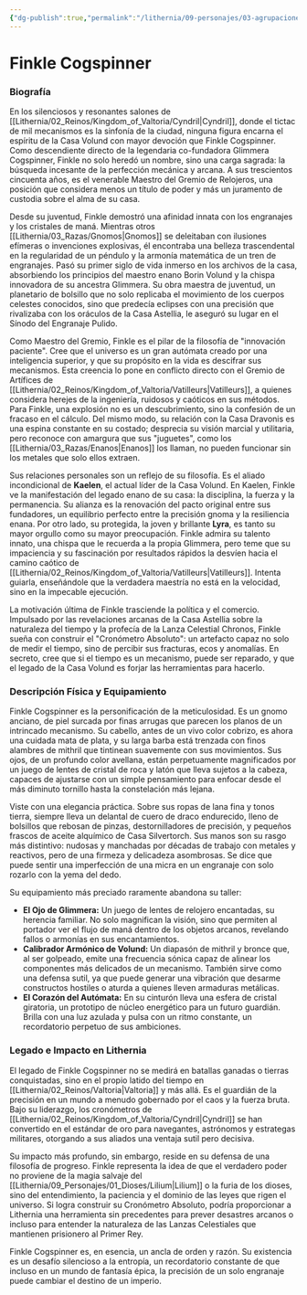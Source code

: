 ```yaml
---
{"dg-publish":true,"permalink":"/lithernia/09-personajes/03-agrupaciones/casa-volund/finkle-cogspinner/","tags":["[lithernia","personajes","Casa Volund","gnomo","Valtoria"]}
---
```


# Finkle Cogspinner

### Biografía

En los silenciosos y resonantes salones de [[Lithernia/02_Reinos/Kingdom_of_Valtoria/Cyndril\|Cyndril]], donde el tictac de mil mecanismos es la sinfonía de la ciudad, ninguna figura encarna el espíritu de la Casa Volund con mayor devoción que Finkle Cogspinner. Como descendiente directo de la legendaria co-fundadora Glimmera Cogspinner, Finkle no solo heredó un nombre, sino una carga sagrada: la búsqueda incesante de la perfección mecánica y arcana. A sus trescientos cincuenta años, es el venerable Maestro del Gremio de Relojeros, una posición que considera menos un título de poder y más un juramento de custodia sobre el alma de su casa.

Desde su juventud, Finkle demostró una afinidad innata con los engranajes y los cristales de maná. Mientras otros [[Lithernia/03_Razas/Gnomos\|Gnomos]] se deleitaban con ilusiones efímeras o invenciones explosivas, él encontraba una belleza trascendental en la regularidad de un péndulo y la armonía matemática de un tren de engranajes. Pasó su primer siglo de vida inmerso en los archivos de la casa, absorbiendo los principios del maestro enano Borin Volund y la chispa innovadora de su ancestra Glimmera. Su obra maestra de juventud, un planetario de bolsillo que no solo replicaba el movimiento de los cuerpos celestes conocidos, sino que predecía eclipses con una precisión que rivalizaba con los oráculos de la Casa Astellia, le aseguró su lugar en el Sínodo del Engranaje Pulido.

Como Maestro del Gremio, Finkle es el pilar de la filosofía de "innovación paciente". Cree que el universo es un gran autómata creado por una inteligencia superior, y que su propósito en la vida es descifrar sus mecanismos. Esta creencia lo pone en conflicto directo con el Gremio de Artífices de [[Lithernia/02_Reinos/Kingdom_of_Valtoria/Vatilleurs\|Vatilleurs]], a quienes considera herejes de la ingeniería, ruidosos y caóticos en sus métodos. Para Finkle, una explosión no es un descubrimiento, sino la confesión de un fracaso en el cálculo. Del mismo modo, su relación con la Casa Dravonis es una espina constante en su costado; desprecia su visión marcial y utilitaria, pero reconoce con amargura que sus "juguetes", como los [[Lithernia/03_Razas/Enanos\|Enanos]] los llaman, no pueden funcionar sin los metales que solo ellos extraen.

Sus relaciones personales son un reflejo de su filosofía. Es el aliado incondicional de **Kaelen**, el actual líder de la Casa Volund. En Kaelen, Finkle ve la manifestación del legado enano de su casa: la disciplina, la fuerza y la permanencia. Su alianza es la renovación del pacto original entre sus fundadores, un equilibrio perfecto entre la precisión gnoma y la resiliencia enana. Por otro lado, su protegida, la joven y brillante **Lyra**, es tanto su mayor orgullo como su mayor preocupación. Finkle admira su talento innato, una chispa que le recuerda a la propia Glimmera, pero teme que su impaciencia y su fascinación por resultados rápidos la desvíen hacia el camino caótico de [[Lithernia/02_Reinos/Kingdom_of_Valtoria/Vatilleurs\|Vatilleurs]]. Intenta guiarla, enseñándole que la verdadera maestría no está en la velocidad, sino en la impecable ejecución.

La motivación última de Finkle trasciende la política y el comercio. Impulsado por las revelaciones arcanas de la Casa Astellia sobre la naturaleza del tiempo y la profecía de la Lanza Celestial Chronos, Finkle sueña con construir el "Cronómetro Absoluto": un artefacto capaz no solo de medir el tiempo, sino de percibir sus fracturas, ecos y anomalías. En secreto, cree que si el tiempo es un mecanismo, puede ser reparado, y que el legado de la Casa Volund es forjar las herramientas para hacerlo.

### Descripción Física y Equipamiento

Finkle Cogspinner es la personificación de la meticulosidad. Es un gnomo anciano, de piel surcada por finas arrugas que parecen los planos de un intrincado mecanismo. Su cabello, antes de un vivo color cobrizo, es ahora una cuidada mata de plata, y su larga barba está trenzada con finos alambres de mithril que tintinean suavemente con sus movimientos. Sus ojos, de un profundo color avellana, están perpetuamente magnificados por un juego de lentes de cristal de roca y latón que lleva sujetos a la cabeza, capaces de ajustarse con un simple pensamiento para enfocar desde el más diminuto tornillo hasta la constelación más lejana.

Viste con una elegancia práctica. Sobre sus ropas de lana fina y tonos tierra, siempre lleva un delantal de cuero de draco endurecido, lleno de bolsillos que rebosan de pinzas, destornilladores de precisión, y pequeños frascos de aceite alquímico de Casa Silvertorch. Sus manos son su rasgo más distintivo: nudosas y manchadas por décadas de trabajo con metales y reactivos, pero de una firmeza y delicadeza asombrosas. Se dice que puede sentir una imperfección de una micra en un engranaje con solo rozarlo con la yema del dedo.

Su equipamiento más preciado raramente abandona su taller:
*   **El Ojo de Glimmera:** Un juego de lentes de relojero encantadas, su herencia familiar. No solo magnifican la visión, sino que permiten al portador ver el flujo de maná dentro de los objetos arcanos, revelando fallos o armonías en sus encantamientos.
*   **Calibrador Armónico de Volund:** Un diapasón de mithril y bronce que, al ser golpeado, emite una frecuencia sónica capaz de alinear los componentes más delicados de un mecanismo. También sirve como una defensa sutil, ya que puede generar una vibración que desarme constructos hostiles o aturda a quienes lleven armaduras metálicas.
*   **El Corazón del Autómata:** En su cinturón lleva una esfera de cristal giratoria, un prototipo de núcleo energético para un futuro guardián. Brilla con una luz azulada y pulsa con un ritmo constante, un recordatorio perpetuo de sus ambiciones.

### Legado e Impacto en Lithernia

El legado de Finkle Cogspinner no se medirá en batallas ganadas o tierras conquistadas, sino en el propio latido del tiempo en [[Lithernia/02_Reinos/Valtoria\|Valtoria]] y más allá. Es el guardián de la precisión en un mundo a menudo gobernado por el caos y la fuerza bruta. Bajo su liderazgo, los cronómetros de [[Lithernia/02_Reinos/Kingdom_of_Valtoria/Cyndril\|Cyndril]] se han convertido en el estándar de oro para navegantes, astrónomos y estrategas militares, otorgando a sus aliados una ventaja sutil pero decisiva.

Su impacto más profundo, sin embargo, reside en su defensa de una filosofía de progreso. Finkle representa la idea de que el verdadero poder no proviene de la magia salvaje del [[Lithernia/09_Personajes/01_Dioses/Lilium\|Lilium]] o la furia de los dioses, sino del entendimiento, la paciencia y el dominio de las leyes que rigen el universo. Si logra construir su Cronómetro Absoluto, podría proporcionar a Lithernia una herramienta sin precedentes para prever desastres arcanos o incluso para entender la naturaleza de las Lanzas Celestiales que mantienen prisionero al Primer Rey.

Finkle Cogspinner es, en esencia, un ancla de orden y razón. Su existencia es un desafío silencioso a la entropía, un recordatorio constante de que incluso en un mundo de fantasía épica, la precisión de un solo engranaje puede cambiar el destino de un imperio.
